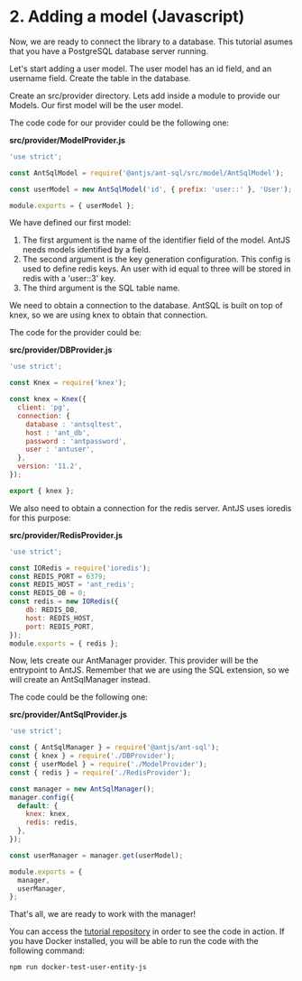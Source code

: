 # 2. Adding a model (Javascript)

Now, we are ready to connect the library to a database. This tutorial asumes that you have a PostgreSQL database server running.

Let's start adding a user model. The user model has an id field, and an username field. Create the table in the database.

Create an src/provider directory. Lets add inside a module to provide our Models. Our first model will be the user model.

The code code for our provider could be the following one:

__src/provider/ModelProvider.js__
```js
'use strict';

const AntSqlModel = require('@antjs/ant-sql/src/model/AntSqlModel');

const userModel = new AntSqlModel('id', { prefix: 'user::' }, 'User');

module.exports = { userModel };

```

We have defined our first model:

1. The first argument is the name of the identifier field of the model. AntJS needs models identified by a field.
2. The second argument is the key generation configuration. This config is used to define redis keys. An user with id equal to three will be stored in redis with a 'user::3' key.
3. The third argument is the SQL table name.

We need to obtain a connection to the database. AntSQL is built on top of knex, so we are using knex to obtain that connection.

The code for the provider could be:

__src/provider/DBProvider.js__
```js
'use strict';

const Knex = require('knex');

const knex = Knex({
  client: 'pg',
  connection: {
    database : 'antsqltest',
    host : 'ant_db',
    password : 'antpassword',
    user : 'antuser',
  },
  version: '11.2',
});

export { knex };

```

We also need to obtain a connection for the redis server. AntJS uses ioredis for this purpose:

__src/provider/RedisProvider.js__
```js
'use strict';

const IORedis = require('ioredis');
const REDIS_PORT = 6379;
const REDIS_HOST = 'ant_redis';
const REDIS_DB = 0;
const redis = new IORedis({
    db: REDIS_DB,
    host: REDIS_HOST,
    port: REDIS_PORT,
});
module.exports = { redis };

```

Now, lets create our AntManager provider. This provider will be the entrypoint to AntJS. Remember that we are using the SQL extension, so we will create an AntSqlManager instead.

The code could be the following one:

__src/provider/AntSqlProvider.js__
```js
'use strict';

const { AntSqlManager } = require('@antjs/ant-sql');
const { knex } = require('./DBProvider');
const { userModel } = require('./ModelProvider');
const { redis } = require('./RedisProvider');

const manager = new AntSqlManager();
manager.config({
  default: {
    knex: knex,
    redis: redis,
  },
});

const userManager = manager.get(userModel);

module.exports = {
  manager,
  userManager,
};

```

That's all, we are ready to work with the manager!

You can access the [tutorial repository](https://github.com/notaphplover/ant-js-tutorial/tree/tutorial/step-2-add-models) in order to see the code in action. If you have Docker installed, you will be able to run the code with the following command:

```
npm run docker-test-user-entity-js
```

